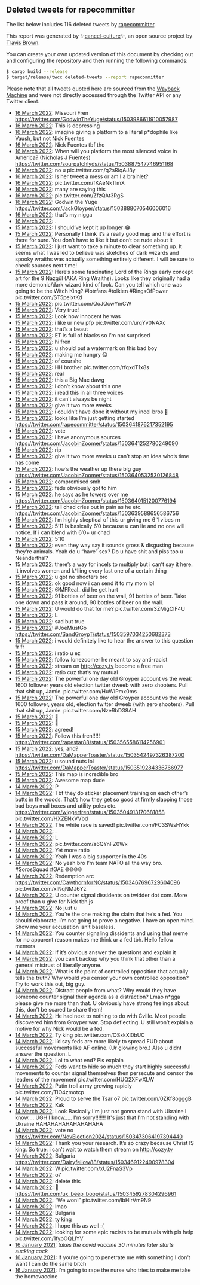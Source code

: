 ## Deleted tweets for rapecommitter

The list below includes 116 deleted tweets by
[rapecommitter](https://twitter.com/rapecommitter).



This report was generated by ✨[cancel-culture](https://github.com/travisbrown/cancel-culture)✨,
an open source project by [Travis Brown](https://twitter.com/travisbrown).

You can create your own updated version of this document by checking out and configuring the
repository and then running the following commands:

```bash
$ cargo build --release
$ target/release/twcc deleted-tweets --report rapecommitter
```

Please note that all tweets quoted here are sourced from the
[Wayback Machine](https://web.archive.org) and were not directly accessed through the Twitter API or
any Twitter client.

* [16 March 2022](https://web.archive.org/web/20220316071452/https://twitter.com/rapecommitter/status/1503993154185404423): Missouri Fren https://twitter.com/GodwinTheYuge/status/1503986611910057987 <!--1503993154185404423-->
* [16 March 2022](https://web.archive.org/web/20220316012326/https://twitter.com/rapecommitter/status/1503904655985758209): This is depressing <!--1503904655985758209-->
* [16 March 2022](https://web.archive.org/web/20220316010624/https://twitter.com/rapecommitter/status/1503900297671983108): imagine giving a platform to a literal p*dophile like Vaush, but not Nick Fuentes <!--1503900297671983108-->
* [16 March 2022](https://web.archive.org/web/20220316005740/https://twitter.com/rapecommitter/status/1503897992612524035): Nick Fuentes tbf tho <!--1503897992612524035-->
* [16 March 2022](https://web.archive.org/web/20220316005654/https://twitter.com/rapecommitter/status/1503897930243182593): When will you platform the most silenced voice in America? (Nicholas J Fuentes) https://twitter.com/sourpatchlyds/status/1503887547746951168 <!--1503897930243182593-->
* [16 March 2022](https://web.archive.org/web/20220316005333/https://twitter.com/rapecommitter/status/1503897150626926594): no u pic.twitter.com/q2sRiqAJ8y <!--1503897150626926594-->
* [16 March 2022](https://web.archive.org/web/20220316005052/https://twitter.com/rapecommitter/status/1503896510760640514): Is her tweet a mess or am I a brainlet? <!--1503896510760640514-->
* [16 March 2022](https://web.archive.org/web/20220316004752/https://twitter.com/rapecommitter/status/1503895736886468609): pic.twitter.com/fKAeNkTlmX <!--1503895736886468609-->
* [16 March 2022](https://web.archive.org/web/20220316004625/https://twitter.com/rapecommitter/status/1503895331414712322): many are saying this <!--1503895331414712322-->
* [16 March 2022](https://web.archive.org/web/20220316004521/https://twitter.com/rapecommitter/status/1503894958465552390): pic.twitter.com/ZfzQAt3RgS <!--1503894958465552390-->
* [16 March 2022](https://web.archive.org/web/20220316002147/https://twitter.com/rapecommitter/status/1503889104081149954): Godwin the Yuge https://twitter.com/JackGloyper/status/1503888070546006016 <!--1503889104081149954-->
* [16 March 2022](https://web.archive.org/web/20220316000849/https://twitter.com/rapecommitter/status/1503885854955249669): that’s my nigga <!--1503885854955249669-->
* [16 March 2022](https://web.archive.org/web/20220316000847/https://twitter.com/rapecommitter/status/1503885696746020866): . <!--1503885696746020866-->
* [15 March 2022](https://web.archive.org/web/20220315232038/https://twitter.com/rapecommitter/status/1503873710192746497): I should’ve kept it up longer 😂 <!--1503873710192746497-->
* [15 March 2022](https://web.archive.org/web/20220315231448/https://twitter.com/rapecommitter/status/1503872165942374405): Personally I think it’s a really good map and the effort is there for sure. You don’t have to like it but don’t be rude about it <!--1503872165942374405-->
* [15 March 2022](https://web.archive.org/web/20220315231001/https://twitter.com/rapecommitter/status/1503871115063697410): I just want to take a minute to clear something up. It seems what I was led to believe was sketches of dark wizards and spooky wraiths was actually something entirely different. I will be sure to check sources next time! <!--1503871115063697410-->
* [15 March 2022](https://web.archive.org/web/20220315230130/https://twitter.com/rapecommitter/status/1503868179550023680): Here’s some fascinating Lord of the Rings early concept art for the 9 Nazgûl (AKA Ring Wraiths). Looks like they originally had a more demonic/dark wizard kind of look. Can you tell which one was going to be the Witch King?  #lotrfans   #tolkien   #RingsOfPower  pic.twitter.com/ST5peixtKd <!--1503868179550023680-->
* [15 March 2022](https://web.archive.org/web/20220315223800/https://twitter.com/rapecommitter/status/1503863032128192512): pic.twitter.com/QoJQcwYmCW <!--1503863032128192512-->
* [15 March 2022](https://web.archive.org/web/20220315223321/https://twitter.com/rapecommitter/status/1503861696527581195): Very true! <!--1503861696527581195-->
* [15 March 2022](https://web.archive.org/web/20220315222157/https://twitter.com/rapecommitter/status/1503858989829873673): Look how innocent he was <!--1503858989829873673-->
* [15 March 2022](https://web.archive.org/web/20220315202242/https://twitter.com/rapecommitter/status/1503829004368990213): i like ur new pfp pic.twitter.com/urqYv0NAXc <!--1503829004368990213-->
* [15 March 2022](https://web.archive.org/web/20220315201638/https://twitter.com/rapecommitter/status/1503827487595319314): that’s a beaut <!--1503827487595319314-->
* [15 March 2022](https://web.archive.org/web/20220315195559/https://twitter.com/rapecommitter/status/1503822108450820098): ET is full of blacks so I’m not surprised <!--1503822108450820098-->
* [15 March 2022](https://web.archive.org/web/20220315195357/https://twitter.com/rapecommitter/status/1503821787980836866): hi fren <!--1503821787980836866-->
* [15 March 2022](https://web.archive.org/web/20220315195317/https://twitter.com/rapecommitter/status/1503821490642427904): u should put a watermark on this bad boy <!--1503821490642427904-->
* [15 March 2022](https://web.archive.org/web/20220315195023/https://twitter.com/rapecommitter/status/1503820864223121413): making me hungry 😋 <!--1503820864223121413-->
* [15 March 2022](https://web.archive.org/web/20220315170902/https://twitter.com/rapecommitter/status/1503780226479927297): of courshe <!--1503780226479927297-->
* [15 March 2022](https://web.archive.org/web/20220315170012/https://twitter.com/rapecommitter/status/1503777971794026504): HH brother pic.twitter.com/rfqxdT1x8s <!--1503777971794026504-->
* [15 March 2022](https://web.archive.org/web/20220315110437/https://twitter.com/rapecommitter/status/1503688498125193219): real <!--1503688498125193219-->
* [15 March 2022](https://web.archive.org/web/20220315082159/https://twitter.com/rapecommitter/status/1503647650754793474): this a Big Mac dawg <!--1503647650754793474-->
* [15 March 2022](https://web.archive.org/web/20220315082040/https://twitter.com/rapecommitter/status/1503647214316445699): i don’t know about this one <!--1503647214316445699-->
* [15 March 2022](https://web.archive.org/web/20220315082049/https://twitter.com/rapecommitter/status/1503646848409559043): i read this in all three voices <!--1503646848409559043-->
* [15 March 2022](https://web.archive.org/web/20220315080807/https://twitter.com/rapecommitter/status/1503643997142720514): it can’t always be night <!--1503643997142720514-->
* [15 March 2022](https://web.archive.org/web/20220315080536/https://twitter.com/rapecommitter/status/1503643393217413122): give it two more weeks <!--1503643393217413122-->
* [15 March 2022](https://web.archive.org/web/20220315080536/https://twitter.com/rapecommitter/status/1503643001779896320): i couldn’t have done it without my incel bros 🥲 <!--1503643331192045569-->
* [15 March 2022](https://web.archive.org/web/20220315080536/https://twitter.com/rapecommitter/status/1503643001779896320): looks like I’m just getting started https://twitter.com/rapecommitter/status/1503641876217352195 <!--1503643001779896320-->
* [15 March 2022](https://web.archive.org/web/20220315075931/https://twitter.com/rapecommitter/status/1503641876217352195): vote <!--1503641876217352195-->
* [15 March 2022](https://web.archive.org/web/20220315075809/https://twitter.com/rapecommitter/status/1503641514605436929): i have anonymous sources https://twitter.com/JacobinZoomer/status/1503641252780249090 <!--1503641514605436929-->
* [15 March 2022](https://web.archive.org/web/20220315075659/https://twitter.com/rapecommitter/status/1503641348204904450): rip <!--1503641348204904450-->
* [15 March 2022](https://web.archive.org/web/20220315075544/https://twitter.com/rapecommitter/status/1503641016720674819): give it two more weeks u can’t stop an idea who’s time has come <!--1503641016720674819-->
* [15 March 2022](https://web.archive.org/web/20220315075455/https://twitter.com/rapecommitter/status/1503640753217622017): how’s the weather up there big guy https://twitter.com/JacobinZoomer/status/1503640532530126848 <!--1503640753217622017-->
* [15 March 2022](https://web.archive.org/web/20220315075458/https://twitter.com/rapecommitter/status/1503640664126459911): compromised smh <!--1503640664126459911-->
* [15 March 2022](https://web.archive.org/web/20220315075450/https://twitter.com/rapecommitter/status/1503640620736385024): feds obviously got to him <!--1503640620736385024-->
* [15 March 2022](https://web.archive.org/web/20220315075346/https://twitter.com/rapecommitter/status/1503640435335573506): he says as he towers over me https://twitter.com/JacobinZoomer/status/1503640151200776194 <!--1503640435335573506-->
* [15 March 2022](https://web.archive.org/web/20220315075128/https://twitter.com/rapecommitter/status/1503639812342960129): tall chad cries out in pain as he etc. https://twitter.com/JacobinZoomer/status/1503639588656586756 <!--1503639812342960129-->
* [15 March 2022](https://web.archive.org/web/20220315075010/https://twitter.com/rapecommitter/status/1503639486605008899): I’m highly skeptical of this ur giving me 6’1 vibes rn <!--1503639486605008899-->
* [15 March 2022](https://web.archive.org/web/20220315074725/https://twitter.com/rapecommitter/status/1503638874421178370): 5’11 is basically 6’0 because u can lie and no one will notice. If i can blend with 6’0+ ur chad <!--1503638874421178370-->
* [15 March 2022](https://web.archive.org/web/20220315074553/https://twitter.com/rapecommitter/status/1503637832220524544): 5’10 <!--1503637832220524544-->
* [15 March 2022](https://web.archive.org/web/20220315074150/https://twitter.com/rapecommitter/status/1503637476581285897): even they way say it sounds gross & disgusting because they’re animals. Yeah do u “have” sex? Do u have shit and piss too u Neanderthal? <!--1503637476581285897-->
* [15 March 2022](https://web.archive.org/web/20220315073719/https://twitter.com/rapecommitter/status/1503636267149545474): there’s a way for incels to multiply but i can’t say it here. It involves women and k*lling every last one of a certain thing <!--1503636267149545474-->
* [15 March 2022](https://web.archive.org/web/20220315073035/https://twitter.com/rapecommitter/status/1503634723373002754): u got no shooters bro <!--1503634723373002754-->
* [15 March 2022](https://web.archive.org/web/20220315072056/https://twitter.com/rapecommitter/status/1503630895441395715): ok good now i can send it to my mom lol <!--1503630895441395715-->
* [15 March 2022](https://web.archive.org/web/20220315071003/https://twitter.com/rapecommitter/status/1503629584390107137): @MFReal_ did he get hurt <!--1503629584390107137-->
* [15 March 2022](https://web.archive.org/web/20220315070535/https://twitter.com/rapecommitter/status/1503628386345828353): 91 bottles of beer on the wall, 91 bottles of beer. Take one down and pass it around, 90 bottles of beer on the wall. <!--1503628386345828353-->
* [15 March 2022](https://web.archive.org/web/20220315065400/https://twitter.com/rapecommitter/status/1503625455341117440): U would do that for me? pic.twitter.com/3ZMigCIF4U <!--1503625455341117440-->
* [15 March 2022](https://web.archive.org/web/20220315065136/https://twitter.com/rapecommitter/status/1503624880977330178): L <!--1503624880977330178-->
* [15 March 2022](https://web.archive.org/web/20220315062044/https://twitter.com/rapecommitter/status/1503617103655542789): sad but true <!--1503617103655542789-->
* [15 March 2022](https://web.archive.org/web/20220315060636/https://twitter.com/rapecommitter/status/1503613594860199936): #JoeMustGo  https://twitter.com/SandGroypT/status/1503597034250682373 <!--1503613594860199936-->
* [15 March 2022](https://web.archive.org/web/20220315055842/https://twitter.com/rapecommitter/status/1503611518977556484): i would definitely like to hear the answer to this question fr fr <!--1503611518977556484-->
* [15 March 2022](https://web.archive.org/web/20220315055305/https://twitter.com/rapecommitter/status/1503610056482435072): i ratio u ez <!--1503610056482435072-->
* [15 March 2022](https://web.archive.org/web/20220315055034/https://twitter.com/rapecommitter/status/1503609458668281857): follow lonezoomer he meant to say anti-racist <!--1503609458668281857-->
* [15 March 2022](https://web.archive.org/web/20220315054754/https://twitter.com/rapecommitter/status/1503608793183232003): stream on  http://cozy.tv  become a free man <!--1503608793183232003-->
* [15 March 2022](https://web.archive.org/web/20220315053957/https://twitter.com/rapecommitter/status/1503606874515644417): ratio cuz that’s my mutual <!--1503606874515644417-->
* [15 March 2022](https://web.archive.org/web/20220315053730/https://twitter.com/rapecommitter/status/1503606192165294084): The powerful one day old Groyper account vs the weak 1600 follower years old election twitter dweeb with zero shooters. Pull that shit up, Jamie. pic.twitter.com/HuWIPmx0ms <!--1503606192165294084-->
* [15 March 2022](https://web.archive.org/web/20220315053601/https://twitter.com/rapecommitter/status/1503605861696036867): The powerful one day old Groyper account vs the weak 1600 follower, years old, election twitter dweeb (with zero shooters). Pull that shit up, Jamie. pic.twitter.com/NzeRbD38AH <!--1503605861696036867-->
* [15 March 2022](https://web.archive.org/web/20220315053530/https://twitter.com/rapecommitter/status/1503605677595496450): 👋 <!--1503605677595496450-->
* [15 March 2022](https://web.archive.org/web/20220315043323/https://twitter.com/rapecommitter/status/1503590065611628546): 👋 <!--1503590065611628546-->
* [15 March 2022](https://web.archive.org/web/20220315033331/https://twitter.com/rapecommitter/status/1503574926472663041): agreed! <!--1503574926472663041-->
* [15 March 2022](https://web.archive.org/web/20220315030313/https://twitter.com/rapecommitter/status/1503567406429614080): Follow this fren!!!!! https://twitter.com/rapestar88/status/1503565586114256901 <!--1503567406429614080-->
* [15 March 2022](https://web.archive.org/web/20220315013030/https://twitter.com/rapecommitter/status/1503544035134394372): yes, and? https://twitter.com/DaMapperToaster/status/1503542497326387200 <!--1503544035134394372-->
* [15 March 2022](https://web.archive.org/web/20220315012156/https://twitter.com/rapecommitter/status/1503541825046515715): u sound nuts lol https://twitter.com/DaMapperToaster/status/1503519284336766977 <!--1503541825046515715-->
* [15 March 2022](https://web.archive.org/web/20220315012119/https://twitter.com/rapecommitter/status/1503541672705200131): This map is incredible bro <!--1503541672705200131-->
* [15 March 2022](https://web.archive.org/web/20220315012129/https://twitter.com/rapecommitter/status/1503541606661734401): Awesome map dude <!--1503541606661734401-->
* [14 March 2022](https://web.archive.org/web/20220314233732/https://twitter.com/rapecommitter/status/1503515563762585600): P <!--1503515563762585600-->
* [14 March 2022](https://web.archive.org/web/20220314232118/https://twitter.com/rapecommitter/status/1503511505282678790): Tbf they do sticker placement training on each other’s butts in the woods. That’s how they get so good at firmly slapping those bad boys mail boxes and utility poles etc.  https://twitter.com/wiggerfren/status/1503504913170681858  pic.twitter.com/HXZENxVVbd <!--1503511505282678790-->
* [14 March 2022](https://web.archive.org/web/20220314225033/https://twitter.com/rapecommitter/status/1503503757581107212): The white race is saved! pic.twitter.com/FC3SWsHYkk <!--1503503757581107212-->
* [14 March 2022](https://web.archive.org/web/20220314223756/https://twitter.com/rapecommitter/status/1503500651304833029): . <!--1503500651304833029-->
* [14 March 2022](https://web.archive.org/web/20220314223453/https://twitter.com/rapecommitter/status/1503499872003145730): L <!--1503499872003145730-->
* [14 March 2022](https://web.archive.org/web/20220314223429/https://twitter.com/rapecommitter/status/1503499708827852805): pic.twitter.com/a6QYnFZ0Wx <!--1503499708827852805-->
* [14 March 2022](https://web.archive.org/web/20220314223316/https://twitter.com/rapecommitter/status/1503499502858219525): Yet more ratio <!--1503499502858219525-->
* [14 March 2022](https://web.archive.org/web/20220314223216/https://twitter.com/rapecommitter/status/1503499147671965698): Yeah I was a big supporter in the 40s <!--1503499147671965698-->
* [14 March 2022](https://web.archive.org/web/20220314222936/https://twitter.com/rapecommitter/status/1503498445218369548): No yeah bro I’m team NATO all the way bro.  #SorosSquad    #GAE  🌐🌐🌐🌐 <!--1503498445218369548-->
* [14 March 2022](https://web.archive.org/web/20220314222803/https://twitter.com/rapecommitter/status/1503498041466179594): Redemption arc  https://twitter.com/CawthornforNC/status/1503467696729604096  pic.twitter.com/xINqNMJ6Yz <!--1503498041466179594-->
* [14 March 2022](https://web.archive.org/web/20220314222525/https://twitter.com/rapecommitter/status/1503497414539423748): U counter signal dissidents on twidder dot com. More proof than u give for Nick tbh js <!--1503497414539423748-->
* [14 March 2022](https://web.archive.org/web/20220314222340/https://twitter.com/rapecommitter/status/1503496882957524994): No just u <!--1503496882957524994-->
* [14 March 2022](https://web.archive.org/web/20220314222014/https://twitter.com/rapecommitter/status/1503496090422853632): You’re the one making the claim that he’s a fed. You should elaborate. I’m not going to prove a negative. I have an open mind. Show me your accusation isn’t baseless. <!--1503496090422853632-->
* [14 March 2022](https://web.archive.org/web/20220314221836/https://twitter.com/rapecommitter/status/1503495799707217928): You counter signaling dissidents and using that meme for no apparent reason makes me think ur a fed tbh. Hello fellow memers <!--1503495799707217928-->
* [14 March 2022](https://web.archive.org/web/20220314221629/https://twitter.com/rapecommitter/status/1503495232079511558): If it’s obvious answer the questions and explain it <!--1503495232079511558-->
* [14 March 2022](https://web.archive.org/web/20220314221640/https://twitter.com/rapecommitter/status/1503495144863109128): you can’t backup why you think that other than a general mistrust of literally anyone. <!--1503495144863109128-->
* [14 March 2022](https://web.archive.org/web/20220314221509/https://twitter.com/rapecommitter/status/1503494863253385219): What is the point of controlled opposition that actually tells the truth? Why would you censor your own controlled opposition? Try to work this out, big guy. <!--1503494863253385219-->
* [14 March 2022](https://web.archive.org/web/20220314221150/https://twitter.com/rapecommitter/status/1503493944591757313): Distract people from what? Why would they have someone counter signal their agenda as a distraction? Lmao n*gga please give me more than that. U obviously have strong feelings about this, don’t be scared to share them! <!--1503493944591757313-->
* [14 March 2022](https://web.archive.org/web/20220314220529/https://twitter.com/rapecommitter/status/1503492431005818892): He had next to nothing to do with Cville. Most people discovered him from Groyper war. Stop deflecting. U still won’t explain a motive for why Nick would be a fed. <!--1503492431005818892-->
* [14 March 2022](https://web.archive.org/web/20220314220000/https://twitter.com/rapecommitter/status/1503491002023264265): Ty king pic.twitter.com/OSxkXl0bUC <!--1503491002023264265-->
* [14 March 2022](https://web.archive.org/web/20220314215803/https://twitter.com/rapecommitter/status/1503490612494061570): I’d say feds are more likely to spread FUD about successful movements like AF online. (Ur glowing bro.) Also u didnt answer the question. L <!--1503490612494061570-->
* [14 March 2022](https://web.archive.org/web/20220314215157/https://twitter.com/rapecommitter/status/1503489065215266819): Lol to what end? Pls explain <!--1503489065215266819-->
* [14 March 2022](https://web.archive.org/web/20220314215047/https://twitter.com/rapecommitter/status/1503488688281776130): Feds want to hide so much they start highly successful movements to counter signal themselves then persecute and censor the leaders of the movement pic.twitter.com/HUQ2XFwXLW <!--1503488688281776130-->
* [14 March 2022](https://web.archive.org/web/20220314214538/https://twitter.com/rapecommitter/status/1503487480242262028): Putin troll army growing rapidly pic.twitter.com/TlO4zmotcp <!--1503487480242262028-->
* [14 March 2022](https://web.archive.org/web/20220314214355/https://twitter.com/rapecommitter/status/1503486788681277441): Proud to serve the Tsar o7 pic.twitter.com/0ZKf8ogggB <!--1503486788681277441-->
* [14 March 2022](https://web.archive.org/web/20220314213421/https://twitter.com/rapecommitter/status/1503484651695976451): Kek <!--1503484651695976451-->
* [14 March 2022](https://web.archive.org/web/20220314211712/https://twitter.com/rapecommitter/status/1503480124892663814): Look Basically I'm just not gonna stand with Ukraine I know.... UGH I know..... I'm sorry!!!!!!! It's just that I'm not standing with Ukraine HAHAHAHAHAHAHAHAHA <!--1503480124892663814-->
* [14 March 2022](https://web.archive.org/web/20220314211317/https://twitter.com/rapecommitter/status/1503479257728790529): vote no https://twitter.com/NovElection2024/status/1503473064197394440 <!--1503479257728790529-->
* [14 March 2022](https://web.archive.org/web/20220314205413/https://twitter.com/rapecommitter/status/1503474544618745856): Thank you your research. It’s so crazy because Christ IS king. So true. i can’t wait to watch them stream on http://cozy.tv <!--1503474544618745856-->
* [14 March 2022](https://web.archive.org/web/20220314203432/https://twitter.com/rapecommitter/status/1503469582106996742): Bulgaria https://twitter.com/Dairyfellow88/status/1503469122490978304 <!--1503469582106996742-->
* [14 March 2022](https://web.archive.org/web/20220314203016/https://twitter.com/rapecommitter/status/1503468493785677824): W pic.twitter.com/xU2FnaS3Vp <!--1503468493785677824-->
* [14 March 2022](https://web.archive.org/web/20220314202818/https://twitter.com/rapecommitter/status/1503468016096403460): o7 <!--1503468016096403460-->
* [14 March 2022](https://web.archive.org/web/20220314201734/https://twitter.com/rapecommitter/status/1503465272170225673): delete this <!--1503465272170225673-->
* [14 March 2022](https://web.archive.org/web/20220314200822/https://twitter.com/rapecommitter/status/1503462959338692615): 🧃 https://twitter.com/ux_beep_boop/status/1503459278304296961 <!--1503462959338692615-->
* [14 March 2022](https://web.archive.org/web/20220314200741/https://twitter.com/rapecommitter/status/1503462209514577927): “We won!” pic.twitter.com/lbHIrVm9N9 <!--1503462209514577927-->
* [14 March 2022](https://web.archive.org/web/20220314195603/https://twitter.com/rapecommitter/status/1503459843235057665): lmao <!--1503459843235057665-->
* [14 March 2022](https://web.archive.org/web/20220314195919/https://twitter.com/rapecommitter/status/1503459069058859008): Bulgaria <!--1503459069058859008-->
* [14 March 2022](https://web.archive.org/web/20220314190944/https://twitter.com/rapecommitter/status/1503448042040700933): ty king <!--1503448042040700933-->
* [14 March 2022](https://web.archive.org/web/20220314190834/https://twitter.com/rapecommitter/status/1503447941272510476): I hope this as well :( <!--1503447941272510476-->
* [14 March 2022](https://web.archive.org/web/20220314185142/https://twitter.com/rapecommitter/status/1503443596166549504): looking for some epic racists to be mutuals with pls help pic.twitter.com/1fypOQLIYV <!--1503443596166549504-->
* [16 January 2021](https://web.archive.org/web/20210116024305/https://twitter.com/RapeCommitter/status/1350272281029865472): *takes the covid vaccine*  *30 minutes later starts sucking cock* <!--1350272281029865472-->
* [16 January 2021](https://web.archive.org/web/20210116024114/https://twitter.com/RapeCommitter/status/1350271785070157824): If you’re going to penetrate me with something I don’t want I can do the same bitch <!--1350271785070157824-->
* [16 January 2021](https://web.archive.org/web/20210116024114/https://twitter.com/RapeCommitter/status/1350271785070157824): I’m going to rape the nurse who tries to make me take the homovaccine <!--1350270950407856129-->

